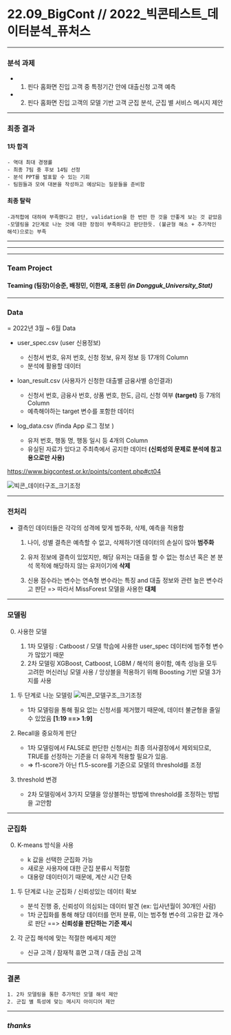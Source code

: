 # **22.09_BigCont // 2022_빅콘테스트_데이터분석_퓨처스**

***
### **분석 과제**
- 1. 핀다 홈화면 진입 고객 중 특정기간 안에 대출신청 고객 예측  

- 2. 핀다 홈화면 진입 고객의 모델 기반 고객 군집 분석, 군집 별 서비스 메시지 제안

*** 
### 최종 결과
#### 1차 합격
    - 역대 최대 경쟁률
    - 최종 7팀 중 후보 14팀 선정
    - 분석 PPT를 발표할 수 있는 기회
    - 팀원들과 모여 대본을 작성하고 예상되는 질문들을 준비함

#### 최종 탈락
    -과적합에 대하여 부족했다고 판단, validation을 한 번만 한 것을 안좋게 보는 것 같았음
    -모델링을 2단계로 나눈 것에 대한 장점이 부족하다고 판단한듯. (불균형 해소 + 추가적인 해석)으로는 부족

***
***
***
### Team Project

#### Teaming   (팀장)이승준, 배정민, 이한재, 조용민 ***(in Dongguk_University_Stat)***


***

### **Data**
 = 2022년 3월 ~ 6월 Data  
    
- user_spec.csv (user 신용정보)
    - 신청서 번호, 유저 번호, 신청 정보, 유저 정보 등 17개의 Column
    - 분석에 활용할 데이터  
    
- loan_result.csv (사용자가 신청한 대출별 금융사별 승인결과)
    - 신청서 번호, 금융사 번호, 상품 번호, 한도, 금리, 신청 여부 **(target)** 등 7개의 Column
    - 예측해야하는 target 변수를 포함한 데이터  
    
- log_data.csv (finda App 로그 정보 )
    - 유저 번호, 행동 명, 행동 일시 등 4개의 Column
    - 유실된 자료가 있다고 주최측에서 공지한 데이터 **(신뢰성의 문제로 분석에 참고용으로만 사용)**  

https://www.bigcontest.or.kr/points/content.php#ct04

![빅콘_데이터구조_크기조정](https://user-images.githubusercontent.com/90736934/209518174-63e72a3e-6779-4419-9370-2db226977caf.png)



***

### **전처리**

- 결측인 데이터들은 각각의 성격에 맞게 범주화, 삭제, 예측을 적용함
    1. 나이, 성별 결측은 예측할 수 없고, 삭제하기엔 데이터의 손실이 많아 **범주화**  

    2. 유저 정보에 결측이 있었지만, 해당 유저는 대출을 할 수 없는 청소년 혹은 본 분석 목적에 해당하지 않는 유저이기에 **삭제**   

    3. 신용 점수라는 변수는 연속형 변수라는 특징 and 대출 정보와 관련 높은 변수라고 판단 => 따라서 MissForest 모델을 사용한 **대체**  

***

### **모델링**
0. 사용한 모델
    1. 1차 모델링 : Catboost / 모델 학습에 사용한 user_spec 데이터에 범주형 변수가 많았기 때문
    2. 2차 모델링 XGBoost, Catboost, LGBM / 해석의 용이함, 예측 성능을 모두 고려한 머신러닝 모델 사용 / 앙상블을 적용하기 위해 Boosting 기반 모델 3가지를 사용

1. 두 단계로 나눈 모델링 
     ![빅콘_모델구조_크기조정](https://user-images.githubusercontent.com/90736934/209518599-7b2d945f-8f89-4280-949a-77901a465170.png)  

    - 1차 모델링을 통해 필요 없는 신청서를 제거했기 때문에, 데이터 불균형을 줄일 수 있었음 **[1:19 ==> 1:9]**

2. Recall을 중요하게 판단
     - 1차 모델링에서 FALSE로 판단한 신청서는 최종 의사결정에서 제외되므로, TRUE를 선정하는 기준을 더 유하게 적용할 필요가 있음.
     - => f1-score가 아닌 f1.5-score를 기준으로 모델의 threshold를 조정  

3. threshold 변경
    - 2차 모델링에서 3가지 모델을 앙상블하는 방법에 threshold를 조정하는 방법을 고안함  

***

### **군집화**
0. K-means 방식을 사용
    - k 값을 선택한 군집화 가능
    - 새로운 사용자에 대한 군집 분류시 적절함
    - 대용량 데이터이기 때문에, 계산 시간 단축  

1. 두 단계로 나눈 군집화 / 신뢰성있는 데이터 확보
    - 분석 진행 중, 신뢰성이 의심되는 데이터 발견 (ex: 입사년월이 30개인 사람)
    - 1차 군집화를 통해 해당 데이터를 먼저 분류, 이는 범주형 변수의 고유한 값 개수로 판단 ==> **신뢰성을 판단하는 기준 제시**  

2. 각 군집 해석에 맞는 적절한 메세지 제안
    - 신규 고객 / 잠재적 휴면 고객 / 대출 관심 고객

***

### **결론**

    1. 2차 모델링을 통한 추가적인 모델 해석 제안
    2. 군집 별 특성에 맞는 메시지 아이디어 제안

***

### ***thanks***
